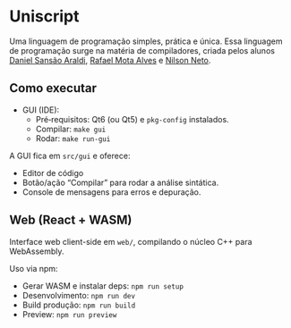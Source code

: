 # Uniscript

Uma linguagem de programação simples, prática e única. Essa linguagem de programação surge na matéria de compiladores, criada pelos alunos [Daniel Sansão Araldi](https://github.com/DanielAraldi), [Rafael Mota Alves](https://github.com/RafaelMotaAlvess) e [Nilson Neto](https://github.com/NilsonAndradeNeto).

## Como executar

- GUI (IDE):
  - Pré‑requisitos: Qt6 (ou Qt5) e `pkg-config` instalados.
  - Compilar: `make gui`
  - Rodar: `make run-gui`

A GUI fica em `src/gui` e oferece:

- Editor de código
- Botão/ação “Compilar” para rodar a análise sintática.
- Console de mensagens para erros e depuração.

## Web (React + WASM)

Interface web client-side em `web/`, compilando o núcleo C++ para WebAssembly.

Uso via npm:

- Gerar WASM e instalar deps: `npm run setup`
- Desenvolvimento: `npm run dev`
- Build produção: `npm run build`
- Preview: `npm run preview`
